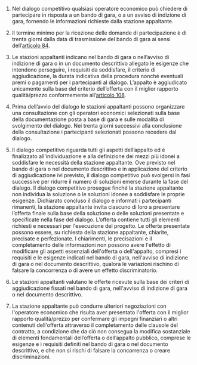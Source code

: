 1. Nel dialogo competitivo qualsiasi operatore economico può chiedere di partecipare in risposta a un bando di gara, o a un avviso di indizione di gara, fornendo le informazioni richieste dalla stazione appaltante.

2. Il termine minimo per la ricezione delle domande di partecipazione è di trenta giorni dalla data di trasmissione del bando di gara ai sensi dell’[articolo 84](/index.html?article=articolo-84&version=1).

3. Le stazioni appaltanti indicano nel bando di gara o nell’avviso di indizione di gara o in un documento descrittivo allegato le esigenze che intendono perseguire, i requisiti da soddisfare, il criterio di aggiudicazione, la durata indicativa della procedura nonché eventuali premi o pagamenti per i partecipanti al dialogo. L’appalto è aggiudicato unicamente sulla base del criterio dell’offerta con il miglior rapporto qualità/prezzo conformemente all’[articolo 108](/index.html?article=articolo-108&version=2).

4. Prima dell’avvio del dialogo le stazioni appaltanti possono organizzare una consultazione con gli operatori economici selezionati sulla base della documentazione posta a base di gara e sulle modalità di svolgimento del dialogo. Nei trenta giorni successivi alla conclusione della consultazione i partecipanti selezionati possono recedere dal dialogo.

5. Il dialogo competitivo riguarda tutti gli aspetti dell’appalto ed è finalizzato all'individuazione e alla definizione dei mezzi più idonei a soddisfare le necessità della stazione appaltante. Ove previsto nel bando di gara o nel documento descrittivo e in applicazione del criterio di aggiudicazione ivi previsto, il dialogo competitivo può svolgersi in fasi successive per ridurre il numero di soluzioni emerse durante la fase del dialogo. Il dialogo competitivo prosegue finché la stazione appaltante non individua la soluzione o le soluzioni idonee a soddisfare le proprie esigenze. Dichiarato concluso il dialogo e informati i partecipanti rimanenti, la stazione appaltante invita ciascuno di loro a presentare l’offerta finale sulla base della soluzione o delle soluzioni presentate e specificate nella fase del dialogo. L’offerta contiene tutti gli elementi richiesti e necessari per l'esecuzione del progetto. Le offerte presentate possono essere, su richiesta della stazione appaltante, chiarite, precisate e perfezionate. I chiarimenti, le precisazioni e il completamento delle informazioni non possono avere l'effetto di modificare gli aspetti essenziali dell'offerta o dell'appalto, compresi i requisiti e le esigenze indicati nel bando di gara, nell'avviso di indizione di gara o nel documento descrittivo, qualora le variazioni rischino di falsare la concorrenza o di avere un effetto discriminatorio.

6. Le stazioni appaltanti valutano le offerte ricevute sulla base dei criteri di aggiudicazione fissati nel bando di gara, nell'avviso di indizione di gara o nel documento descrittivo.

7. La stazione appaltante può condurre ulteriori negoziazioni con l'operatore economico che risulta aver presentato l'offerta con il miglior rapporto qualità/prezzo per confermare gli impegni finanziari o altri contenuti dell'offerta attraverso il completamento delle clausole del contratto, a condizione che da ciò non consegua la modifica sostanziale di elementi fondamentali dell’offerta o dell’appalto pubblico, comprese le esigenze e i requisiti definiti nel bando di gara o nel documento descrittivo, e che non si rischi di falsare la concorrenza o creare discriminazioni.
